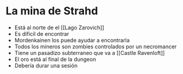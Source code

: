 # La mina de Strahd
- Está al norte de el [[Lago Zarovich]]
- Es dificil de encontrar
- Mordenkainen los puede ayudar a encontrarla
- Todos los mineros son zombies controlados por un necromancer
- Tiene un pasadizo subterraneo que va a [[Castle Ravenloft]]
- El oro está al final de la dungeon
- Debería durar una sesión